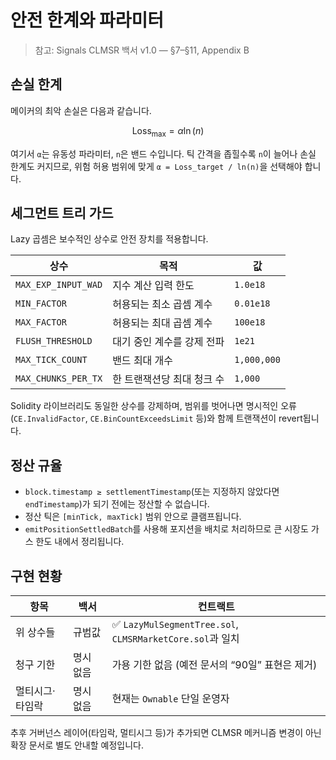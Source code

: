 # 안전 한계와 파라미터

> 참고: Signals CLMSR 백서 v1.0 — §7–§11, Appendix B

## 손실 한계

메이커의 최악 손실은 다음과 같습니다.

$$
\text{Loss}_{\max} = \alpha \ln(n)
$$

여기서 `α`는 유동성 파라미터, `n`은 밴드 수입니다. 틱 간격을 좁힐수록 `n`이 늘어나 손실 한계도 커지므로, 위험 허용 범위에 맞게 `α = Loss_target / ln(n)`을 선택해야 합니다.

## 세그먼트 트리 가드

Lazy 곱셈은 보수적인 상수로 안전 장치를 적용합니다.

| 상수 | 목적 | 값 |
| --- | --- | --- |
| `MAX_EXP_INPUT_WAD` | 지수 계산 입력 한도 | `1.0e18` |
| `MIN_FACTOR` | 허용되는 최소 곱셈 계수 | `0.01e18` |
| `MAX_FACTOR` | 허용되는 최대 곱셈 계수 | `100e18` |
| `FLUSH_THRESHOLD` | 대기 중인 계수를 강제 전파 | `1e21` |
| `MAX_TICK_COUNT` | 밴드 최대 개수 | `1,000,000` |
| `MAX_CHUNKS_PER_TX` | 한 트랜잭션당 최대 청크 수 | `1,000` |

Solidity 라이브러리도 동일한 상수를 강제하며, 범위를 벗어나면 명시적인 오류(`CE.InvalidFactor`, `CE.BinCountExceedsLimit` 등)와 함께 트랜잭션이 revert됩니다.

## 정산 규율

- `block.timestamp ≥ settlementTimestamp`(또는 지정하지 않았다면 `endTimestamp`)가 되기 전에는 정산할 수 없습니다.
- 정산 틱은 `[minTick, maxTick]` 범위 안으로 클램프됩니다.
- `emitPositionSettledBatch`를 사용해 포지션을 배치로 처리하므로 큰 시장도 가스 한도 내에서 정리됩니다.

## 구현 현황

| 항목 | 백서 | 컨트랙트 |
| --- | --- | --- |
| 위 상수들 | 규범값 | ✅ `LazyMulSegmentTree.sol`, `CLMSRMarketCore.sol`과 일치 |
| 청구 기한 | 명시 없음 | 가용 기한 없음 (예전 문서의 “90일” 표현은 제거) |
| 멀티시그·타임락 | 명시 없음 | 현재는 `Ownable` 단일 운영자 |

추후 거버넌스 레이어(타임락, 멀티시그 등)가 추가되면 CLMSR 메커니즘 변경이 아닌 확장 문서로 별도 안내할 예정입니다.
